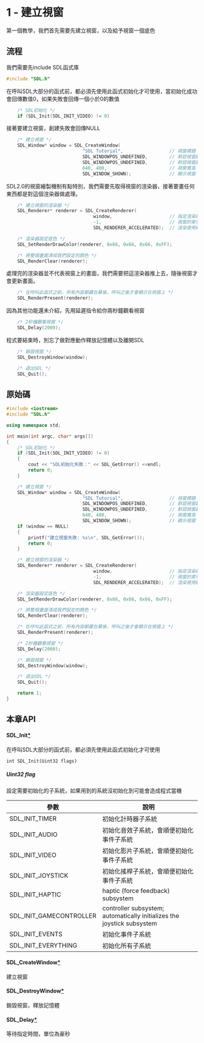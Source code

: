 # 1 - 建立視窗
第一個教學，我們首先需要先建立視窗，以及給予視窗一個底色



## 流程
我們需要先include SDL函式庫
```C++
#include "SDL.h"
```

在呼叫SDL大部分的函式前，都必須先使用此函式初始化才可使用，當初始化成功會回傳數值0，如果失敗會回傳一個小於0的數值
```C++
    /* SDL初始化 */
    if (SDL_Init(SDL_INIT_VIDEO) != 0)
```

接著要建立視窗，創建失敗會回傳NULL
```C++
    /* 建立視窗 */
    SDL_Window* window = SDL_CreateWindow(
                            "SDL Tutorial",                 // 視窗標題
                            SDL_WINDOWPOS_UNDEFINED,        // 默認視窗起始X位置
                            SDL_WINDOWPOS_UNDEFINED,        // 默認視窗起始Y位置
                            640, 480,                       // 視窗寬高
                            SDL_WINDOW_SHOWN);              // 顯示視窗
```

SDL2.0的視窗繪製機制有點特別，我們需要先取得視窗的渲染器，接著要畫任何東西都是對這個渲染器做處理。
```C++
    /* 建立視窗的渲染器 */
    SDL_Renderer* renderer = SDL_CreateRenderer(
                                window,                     // 指定渲染的視窗
                                -1,                         // 視窗的索引號，一般設定-1
                                SDL_RENDERER_ACCELERATED);  // 渲染使用硬體加速

    /* 渲染器設定底色 */
    SDL_SetRenderDrawColor(renderer, 0x66, 0x66, 0x66, 0xFF);

    /* 將整個畫面清成我們設定的顏色 */
    SDL_RenderClear(renderer);
```
處理完的渲染器並不代表視窗上的畫面，我們需要把這渲染器推上去，隨後視窗才會更新畫面。
```C++
    /* 在呼叫此函式之前，所有內容都藏在幕後，呼叫之後才會顯示在視窗上 */
    SDL_RenderPresent(renderer);
```


因為其他功能還未介紹，先用延遲指令給你兩秒鐘觀看視窗
```C++
    /* 2秒鐘觀看視窗 */
    SDL_Delay(2000);
```
程式要結束時，別忘了做對應動作釋放記憶體以及離開SDL
```C++
    /* 銷毀視窗 */
    SDL_DestroyWindow(window);

    /* 退出SDL */
    SDL_Quit();
```

## 原始碼
```C++
#include <iostream>
#include "SDL.h"

using namespace std;

int main(int argc, char* args[])
{
    /* SDL初始化 */
    if (SDL_Init(SDL_INIT_VIDEO) != 0)
    {
        cout << "SDL初始化失敗：" << SDL_GetError() <<endl;
        return 0;
    }

    /* 建立視窗 */
    SDL_Window* window = SDL_CreateWindow(
                            "SDL Tutorial",                 // 視窗標題
                            SDL_WINDOWPOS_UNDEFINED,        // 默認視窗起始X位置
                            SDL_WINDOWPOS_UNDEFINED,        // 默認視窗起始Y位置
                            640, 480,                       // 視窗寬高
                            SDL_WINDOW_SHOWN);              // 顯示視窗
    if (window == NULL)
    {
        printf("建立視窗失敗: %s\n", SDL_GetError());
        return 0;
    }

    /* 建立視窗的渲染器 */
    SDL_Renderer* renderer = SDL_CreateRenderer(
                                window,                     // 指定渲染的視窗
                                -1,                         // 視窗的索引號，一般設定-1
                                SDL_RENDERER_ACCELERATED);  // 渲染使用硬體加速

    /* 渲染器設定底色 */
    SDL_SetRenderDrawColor(renderer, 0x66, 0x66, 0x66, 0xFF);

    /* 將整個畫面清成我們設定的顏色 */
    SDL_RenderClear(renderer);

    /* 在呼叫此函式之前，所有內容都藏在幕後，呼叫之後才會顯示在視窗上 */
    SDL_RenderPresent(renderer);

    /* 2秒鐘觀看視窗 */
    SDL_Delay(2000);

    /* 銷毀視窗 */
    SDL_DestroyWindow(window);

    /* 退出SDL */
    SDL_Quit();

    return 1;
}
```

## 本章API
#### SDL_Init[\*](https://wiki.libsdl.org/SDL_Init)
在呼叫SDL大部分的函式前，都必須先使用此函式初始化才可使用
```
int SDL_Init(Uint32 flags)
```
##### Uint32 flag
設定需要初始化的子系統，如果用到的系統沒初始化到可能會造成程式當機

|  參數   | 說明  |
|  ----  | ----  |
| SDL_INIT_TIMER | 初始化計時器子系統 |
| SDL_INIT_AUDIO | 初始化音效子系統，會順便初始化事件子系統 |
| SDL_INIT_VIDEO | 初始化影片子系統，會順便初始化事件子系統 |
| SDL_INIT_JOYSTICK | 初始化搖桿子系統，會順便初始化事件子系統 |
| SDL_INIT_HAPTIC | haptic (force feedback) subsystem |
| SDL_INIT_GAMECONTROLLER | controller subsystem; automatically initializes the joystick subsystem |
| SDL_INIT_EVENTS | 初始化事件子系統 |
| SDL_INIT_EVERYTHING | 初始化所有子系統 |

#### SDL_CreateWindow[\*](https://wiki.libsdl.org/SDL_CreateWindow)
建立視窗
#### SDL_DestroyWindow[\*](https://wiki.libsdl.org/SDL_DestroyWindow)
銷毀視窗，釋放記憶體
#### SDL_Delay[\*](https://wiki.libsdl.org/SDL_Delay)
等待指定時間，單位為豪秒

